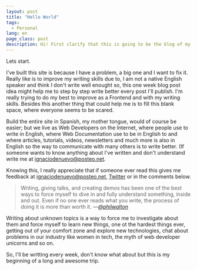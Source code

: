 ```yaml
---
layout: post
title: "Hello World"
tags:
  - Personal
lang: en
page_class: post
description: Hi! First clarify that this is going to be the blog of my personal trip into Frontend Develpment, where I'll be sharing my thougts on many topics related to Web Industry, CSS and Sass, architecture, frontend performance, accessibility, typography and responsive web design.
---
```


Lets start.

I've built this site is because I have a problem, a big one and I want to fix it. Really like is to improve my writing skills due to, I am not a native English speaker and think I don't write well enought so, this one week blog post idea might help me to step by step write better every post I'll publish. I'm really trying to do my best to improve as a Frontend and with my writing skills. Besides this another thing that could help me is to fill this blank space, where everyone seems to be scared.

Build the entire site in Spanish, my mother tongue, would of course be easier; but we live as Web Developers on the Internet, where people use to write in English, where Web Documentation use to be in English to and where articles, tutorials, videos, newsletters and much more is also in English so the way to communicate with many others is to write better. (If someone wants to know anything about I've written and don't understand write me at <a class="link link--special" href="mailto:ignaciodenuevo@posteo.net" target="_blank" rel="noopener noreferrer">ignaciodenuevo@posteo.net</a>.

Knowing this, I really appreciate that if someone ever read this gives me feedback at <a class="link link--special" href="mailto:ignaciodenuevo@posteo.net" target="_blank" rel="noopener noreferrer">ignaciodenuevo@posteo.net</a>, <a class="link link--special" href="{{ site.twitter }}" target="_blank" rel="noopener noreferrer me">Twitter</a> or in the comments below.

<blockquote class="quote">
    <span>Writing, giving talks, and creating demos has been one of the best ways to force myself to dive in and fully understand something, inside and out. Even if no one ever reads what you write, the process of doing it is more than worth it.</span>
    <cite>&mdash;<a href="https://twitter.com/philwalton" target="_blank" rel="noopener noreferrer">@philwalton</a></cite>
</blockquote>

Writing about unknown topics is a way to force me to investigate about them and force myself to learn new things, one ot the hardest things ever, getting out of your comfort zone and explore new technologies, chat about problems in our industry like women in tech, the myth of web developer unicorns and so on.

So, I'll be writting every week, don't know what about but this is my beginning of a long and awesome trip.
